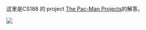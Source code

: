 这里是CS188 的 project [The Pac-Man Projects](https://inst.eecs.berkeley.edu/~cs188/sp24/projects/)的解答。

![](https://inst.eecs.berkeley.edu/~cs188/sp24/assets/images/pacman_game.gif)

